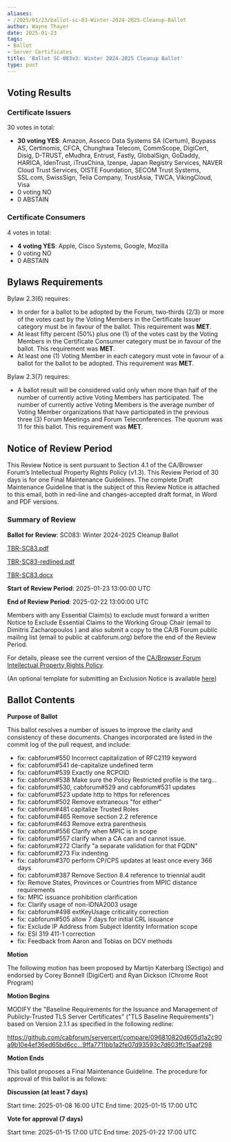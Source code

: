 ```yaml
---
aliases:
- /2025/01/23/ballot-sc-83-Winter-2024-2025-Cleanup-Ballot
author: Wayne Thayer
date: 2025-01-23
tags:
- Ballot
- Server Certificates
title: 'Ballot SC-083v3: Winter 2024-2025 Cleanup Ballot'
type: post
---
```


## Voting Results

### Certificate Issuers

30 votes in total:

- **30 voting YES**: Amazon, Asseco Data Systems SA (Certum), Buypass AS, Certinomis, CFCA, Chunghwa Telecom, CommScope, DigiCert, Disig, D-TRUST, eMudhra, Entrust, Fastly, GlobalSign, GoDaddy, HARICA, IdenTrust, iTrusChina, Izenpe, Japan Registry Services, NAVER Cloud Trust Services, OISTE Foundation, SECOM Trust Systems, SSL.com, SwissSign, Telia Company, TrustAsia, TWCA, VikingCloud, Visa
- 0 voting NO
- 0 ABSTAIN


### Certificate Consumers

4 votes in total:

- **4  voting YES**: Apple, Cisco Systems, Google, Mozilla
- 0  voting NO
- 0  ABSTAIN

## Bylaws Requirements

Bylaw 2.3(6) requires:

- In order for a ballot to be adopted by the Forum, two‐thirds (2/3) or more of the votes cast by the Voting Members in the Certificate Issuer category must be in favour of the ballot. This requirement was **MET**.
- At least fifty percent (50%) plus one (1) of the votes cast by the Voting Members in the Certificate Consumer category must be in favour of the ballot. This requirement was **MET**.
- At least one (1) Voting Member in each category must vote in favour of a ballot for the ballot to be adopted. This requirement was **MET**.

Bylaw 2.3(7) requires:

- A ballot result will be considered valid only when more than half of the number of currently active Voting Members has participated. The number of currently active Voting Members is the average number of Voting Member organizations that have participated in the previous three (3) Forum Meetings and Forum Teleconferences.
The quorum was 11 for this ballot. This requirement was **MET**.

## Notice of Review Period

This Review Notice is sent pursuant to Section 4.1 of the CA/Browser Forum’s Intellectual Property Rights Policy (v1.3). This Review Period of 30 days is for one Final Maintenance Guidelines. The complete Draft Maintenance Guideline that is the subject of this Review Notice is attached to this email, both in red-line and changes-accepted draft format, in Word and PDF versions.

### Summary of Review

**Ballot for Review**:  SC083: Winter 2024-2025 Cleanup Ballot

[TBR-SC83.pdf](BR-SC83.pdf)

[TBR-SC83-redlined.pdf](BR-SC83-redlined.pdf)

[TBR-SC83.docx](BR-SC83.docx)

**Start of Review Period**:  2025-01-23 13:00:00 UTC

**End of Review Period**: 2025-02-22 13:00:00 UTC

Members with any Essential Claim(s) to exclude must forward a written Notice to Exclude Essential Claims to the Working Group Chair (email to Dimitris Zacharopoulos ) and also submit a copy to the CA/B Forum public mailing list (email to public at cabforum.org) before the end of the Review Period.

For details, please see the current version of the [CA/Browser Forum Intellectual Property Rights Policy](/uploads/CABF-IPR-Policy-v.1.3_4APR18.pdf).

(An optional template for submitting an Exclusion Notice is available [here](/uploads/Template-for-Exclusion-Notice.pdf))

## Ballot Contents

**Purpose of Ballot**

This ballot resolves a number of issues to improve the clarity and consistency of these documents. Changes incorporated are listed in the commit log of the pull request, and include:

- fix: cabforum#550 Incorrect capitalization of RFC2119 keyword
- fix: cabforum#541 de-capitalize undefined term
- fix: cabforum#539 Exactly one RCPOID
- fix: cabforum#538 Make sure the Policy Restricted profile is the targ…
- fix: cabforum#530, cabforum#529 and cabforum#531 updates
- fix: cabforum#523 update http to https for references
- fix: cabforum#502 Remove extraneous "for either"
- fix: cabforum#481 capitalize Trusted Roles
- fix: cabforum#465 Remove section 2.2 reference
- fix: cabforum#463 Remove extra parenthesis
- fix: cabforum#556 Clarify when MPIC is in scope
- fix: cabforum#557 clarify when a CA can and cannot issue.
- fix: cabforum#272 Clarify "a separate validation for that FQDN"
- fix: cabforum#273 Fix indenting
- fix: cabforum#370 perform CP/CPS updates at least once every 366 days
- fix: cabforum#387 Remove Section 8.4 reference to triennial audit
- fix: Remove States, Provinces or Countries from MPIC distance requirements
- fix: MPIC issuance prohibition clarification
- fix: Clarify usage of non-IDNA2003 usage
- fix: cabforum#498 extKeyUsage criticality correction
- fix: cabforum#505 allow 7 days for initial CRL issuance
- fix: Exclude IP Address from Subject Identity Information scope 
- fix: ESI 319 411-1 correction
- fix: Feedback from Aaron and Tobias on DCV methods

**Motion**

The following motion has been proposed by Martijn Katerbarg (Sectigo) and endorsed by Corey Bonnell (DigiCert) and Ryan Dickson (Chrome Root Program)

**Motion Begins**

MODIFY the "Baseline Requirements for the Issuance and Management of Publicly-Trusted TLS Server Certificates" ("TLS Baseline Requirements") based on Version 2.1.1 as specified in the following redline:

https://github.com/cabforum/servercert/compare/096810820d605d1a2c90a9b10e4ef36ed65bd6cc…9ffa7711bb1a2fe07d93593c7d603ffc15aaf298

**Motion Ends**

This ballot proposes a Final Maintenance Guideline. The procedure for approval of this ballot is as follows:

**Discussion (at least 7 days)**

Start time: 2025-01-08 16:00 UTC
End time: 2025-01-15 17:00 UTC

**Vote for approval (7 days)**

Start time: 2025-01-15 17:00 UTC
End time: 2025-01-22 17:00 UTC